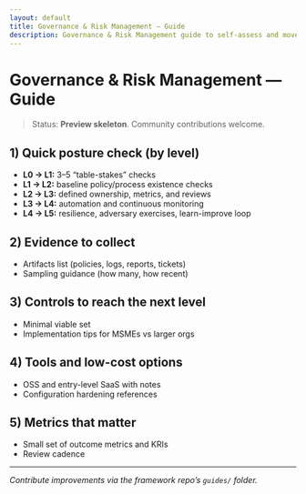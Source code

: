 ```yaml
---
layout: default
title: Governance & Risk Management — Guide
description: Governance & Risk Management guide to self-assess and move up maturity levels.
---
```


# Governance & Risk Management — Guide

> Status: **Preview skeleton**. Community contributions welcome.

## 1) Quick posture check (by level)
- **L0 → L1:** 3–5 “table-stakes” checks
- **L1 → L2:** baseline policy/process existence checks
- **L2 → L3:** defined ownership, metrics, and reviews
- **L3 → L4:** automation and continuous monitoring
- **L4 → L5:** resilience, adversary exercises, learn-improve loop

## 2) Evidence to collect
- Artifacts list (policies, logs, reports, tickets)
- Sampling guidance (how many, how recent)

## 3) Controls to reach the next level
- Minimal viable set
- Implementation tips for MSMEs vs larger orgs

## 4) Tools and low-cost options
- OSS and entry-level SaaS with notes
- Configuration hardening references

## 5) Metrics that matter
- Small set of outcome metrics and KRIs
- Review cadence

---
_Contribute improvements via the framework repo’s `guides/` folder._
